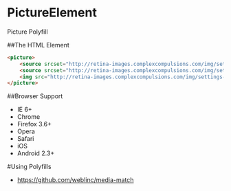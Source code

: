 PictureElement
==============

Picture Polyfill

##The HTML Element
```html
<picture>
    <source srcset="http://retina-images.complexcompulsions.com/img/settings-large.png 500w, http://retina-images.complexcompulsions.com/img/settings-small.png 600w" />
    <source srcset="http://retina-images.complexcompulsions.com/img/settings-large.png 2x" />
    <img src="http://retina-images.complexcompulsions.com/img/settings-small.png" />
</picture>
```

##Browser Support
* IE 6+
* Chrome
* Firefox 3.6+
* Opera
* Safari
* iOS 
* Android 2.3+

#Using Polyfills
* https://github.com/weblinc/media-match
